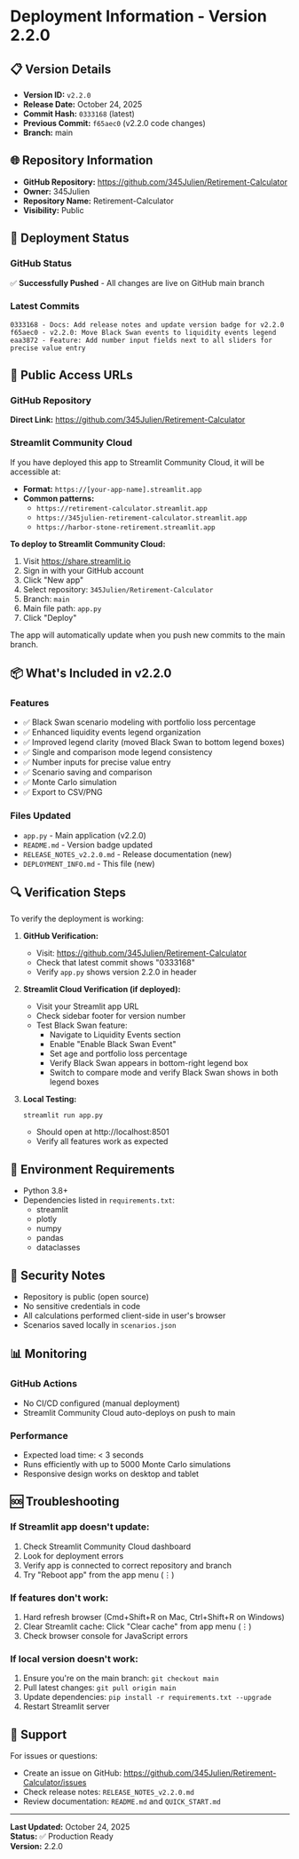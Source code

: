 # Deployment Information - Version 2.2.0

## 📋 Version Details

- **Version ID:** `v2.2.0`
- **Release Date:** October 24, 2025
- **Commit Hash:** `0333168` (latest)
- **Previous Commit:** `f65aec0` (v2.2.0 code changes)
- **Branch:** main

## 🌐 Repository Information

- **GitHub Repository:** https://github.com/345Julien/Retirement-Calculator
- **Owner:** 345Julien
- **Repository Name:** Retirement-Calculator
- **Visibility:** Public

## 🚀 Deployment Status

### GitHub Status
✅ **Successfully Pushed** - All changes are live on GitHub main branch

### Latest Commits
```
0333168 - Docs: Add release notes and update version badge for v2.2.0
f65aec0 - v2.2.0: Move Black Swan events to liquidity events legend
eaa3872 - Feature: Add number input fields next to all sliders for precise value entry
```

## 🔗 Public Access URLs

### GitHub Repository
**Direct Link:** https://github.com/345Julien/Retirement-Calculator

### Streamlit Community Cloud
If you have deployed this app to Streamlit Community Cloud, it will be accessible at:
- **Format:** `https://[your-app-name].streamlit.app`
- **Common patterns:**
  - `https://retirement-calculator.streamlit.app`
  - `https://345julien-retirement-calculator.streamlit.app`
  - `https://harbor-stone-retirement.streamlit.app`

**To deploy to Streamlit Community Cloud:**
1. Visit https://share.streamlit.io
2. Sign in with your GitHub account
3. Click "New app"
4. Select repository: `345Julien/Retirement-Calculator`
5. Branch: `main`
6. Main file path: `app.py`
7. Click "Deploy"

The app will automatically update when you push new commits to the main branch.

## 📦 What's Included in v2.2.0

### Features
- ✅ Black Swan scenario modeling with portfolio loss percentage
- ✅ Enhanced liquidity events legend organization
- ✅ Improved legend clarity (moved Black Swan to bottom legend boxes)
- ✅ Single and comparison mode legend consistency
- ✅ Number inputs for precise value entry
- ✅ Scenario saving and comparison
- ✅ Monte Carlo simulation
- ✅ Export to CSV/PNG

### Files Updated
- `app.py` - Main application (v2.2.0)
- `README.md` - Version badge updated
- `RELEASE_NOTES_v2.2.0.md` - Release documentation (new)
- `DEPLOYMENT_INFO.md` - This file (new)

## 🔍 Verification Steps

To verify the deployment is working:

1. **GitHub Verification:**
   - Visit: https://github.com/345Julien/Retirement-Calculator
   - Check that latest commit shows "0333168"
   - Verify `app.py` shows version 2.2.0 in header

2. **Streamlit Cloud Verification (if deployed):**
   - Visit your Streamlit app URL
   - Check sidebar footer for version number
   - Test Black Swan feature:
     - Navigate to Liquidity Events section
     - Enable "Enable Black Swan Event"
     - Set age and portfolio loss percentage
     - Verify Black Swan appears in bottom-right legend box
     - Switch to compare mode and verify Black Swan shows in both legend boxes

3. **Local Testing:**
   ```bash
   streamlit run app.py
   ```
   - Should open at http://localhost:8501
   - Verify all features work as expected

## 📝 Environment Requirements

- Python 3.8+
- Dependencies listed in `requirements.txt`:
  - streamlit
  - plotly
  - numpy
  - pandas
  - dataclasses

## 🔐 Security Notes

- Repository is public (open source)
- No sensitive credentials in code
- All calculations performed client-side in user's browser
- Scenarios saved locally in `scenarios.json`

## 📊 Monitoring

### GitHub Actions
- No CI/CD configured (manual deployment)
- Streamlit Community Cloud auto-deploys on push to main

### Performance
- Expected load time: < 3 seconds
- Runs efficiently with up to 5000 Monte Carlo simulations
- Responsive design works on desktop and tablet

## 🆘 Troubleshooting

### If Streamlit app doesn't update:
1. Check Streamlit Community Cloud dashboard
2. Look for deployment errors
3. Verify app is connected to correct repository and branch
4. Try "Reboot app" from the app menu (⋮)

### If features don't work:
1. Hard refresh browser (Cmd+Shift+R on Mac, Ctrl+Shift+R on Windows)
2. Clear Streamlit cache: Click "Clear cache" from app menu (⋮)
3. Check browser console for JavaScript errors

### If local version doesn't work:
1. Ensure you're on the main branch: `git checkout main`
2. Pull latest changes: `git pull origin main`
3. Update dependencies: `pip install -r requirements.txt --upgrade`
4. Restart Streamlit server

## 📧 Support

For issues or questions:
- Create an issue on GitHub: https://github.com/345Julien/Retirement-Calculator/issues
- Check release notes: `RELEASE_NOTES_v2.2.0.md`
- Review documentation: `README.md` and `QUICK_START.md`

---

**Last Updated:** October 24, 2025  
**Status:** ✅ Production Ready  
**Version:** 2.2.0

